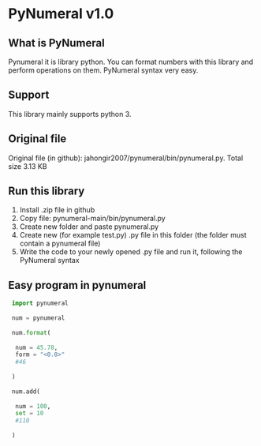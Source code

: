 # PyNumeral v1.0
## What is PyNumeral
Pynumeral it is library python. You can format numbers with this library and perform operations on them. PyNumeral syntax very easy.
## Support
This library mainly supports python 3.
## Original file
Original file (in github): jahongir2007/pynumeral/bin/pynumeral.py. Total size 3.13 KB
## Run this library
1. Install .zip file in github
2. Copy file: pynumeral-main/bin/pynumeral.py
3. Create new folder and paste pynumeral.py
4. Create new (for example test.py) .py file in this folder (the folder must contain a pynumeral file)
5. Write the code to your newly opened .py file and run it, following the PyNumeral syntax
## Easy program in pynumeral
```python
 import pynumeral
 
 num = pynumeral
 
 num.format(
 
  num = 45.78,
  form = "<0.0>"
  #46
  
 )
 
 num.add(
 
  num = 100,
  set = 10
  #110
  
 )
 
```

